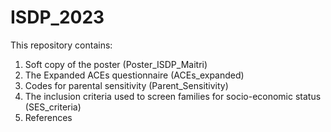 # ISDP_2023

This repository contains:  
1. Soft copy of the poster (Poster_ISDP_Maitri)  
2. The Expanded ACEs questionnaire (ACEs_expanded)  
3. Codes for parental sensitivity (Parent_Sensitivity)
4. The inclusion criteria used to screen families for socio-economic status (SES_criteria)  
5. References
